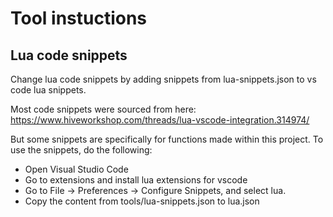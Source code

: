 # Tool instuctions

## Lua code snippets
Change lua code snippets by adding snippets from lua-snippets.json to vs code lua snippets.

Most code snippets were sourced from here: https://www.hiveworkshop.com/threads/lua-vscode-integration.314974/

But some snippets are specifically for functions made within this project. To use the snippets, do the following:
- Open Visual Studio Code
- Go to extensions and install lua extensions for vscode
- Go to File -> Preferences -> Configure Snippets, and select lua.
- Copy the content from tools/lua-snippets.json to lua.json